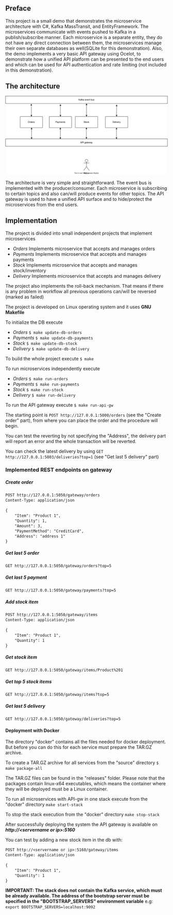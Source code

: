 ## Preface
This project is a small demo that demonstrates the microservice architecture with C#, Kafka MassTransit, and EntityFramework. The microservices communicate with events pushed to Kafka in a publish/subscribe manner. Each microservice is a separate entity, they do not have any direct connection between them, the microservices manage their own separate databases as well(SQLite for this demonstration). Also, the demo implements a very basic API gateway using Ocelot, to demonstrate how a unified API platform can be presented to the end users and which can be used for API authentication and rate limiting (not included in this demonstration).

## The architecture

![Alt text](https://github.com/pbakota/mt-microservice-kafka/blob/main/figures/figure-1.svg)

The architecture is very simple and straightforward. The event bus is implemented with the producer/consumer. Each microservice is subscribing to certain topics and also can/will produce events for other topics. The API gateway is used to have a unified API surface and to hide/protect the microservices from the end users.

## Implementation
The project is divided into small independent projects that implement microservices
* _Orders_
    Implements microservice that accepts and manages orders
* _Payments_
    Implements microservice that accepts and manages payments
* _Stock_
    Implements microservice that accepts and manages stock/inventory
* _Delivery_
    Implements microservice that accepts and manages delivery

The project also implements the roll-back mechanism. That means if there is any problem in workflow all previous operations can/will be reversed (marked as failed)

The project is developed on Linux operating system and it uses **GNU Makefile**

To initialize the DB execute
* _Orders_ `$ make update-db-orders`
* _Payments_ `$ make update-db-payments`
* _Stock_ `$ make update-db-stock`
* _Delivery_ `$ make update-db-delivery`

To build the whole project execute
`$ make`

To run microservices independently execute
* _Orders_ `$ make run-orders`
* _Payments_ `$ make run-payments`
* _Stock_ `$ make run-stock`
* _Delivery_ `$ make run-delivery`

To run the API gateway execute
`$ make run-api-gw`

The starting point is `POST http://127.0.0.1:5000/orders` (see the "Create order" part), from where you can place the order and the procedure will begin.

You can test the reverting by not specifying the "Address", the delivery part will report an error and the whole transaction will be reverted.

You can check the latest delivery by using `GET http://127.0.0.1:5003/deliveries?top=1` (see "Get last 5 delivery" part)

### Implemented REST endpoints on gateway

##### Create order
```
POST http://127.0.0.1:5050/gateway/orders
Content-Type: application/json

{
    "Item": "Product 1",
    "Quantity": 1,
    "Amount": 3,
    "PaymentMethod": "CreditCard",
    "Address": "address 1"
}
```

##### Get last 5 order
```
GET http://127.0.0.1:5050/gateway/orders?top=5
```

##### Get last 5 payment
```
GET http://127.0.0.1:5050/gateway/payments?top=5
```

##### Add stock item
```
POST http://127.0.0.1:5050/gateway/items
Content-Type: application/json

{
    "Item": "Product 1",
    "Quantity": 1
}
```

##### Get stock item
```
GET http://127.0.0.1:5050/gateway/items/Product%201
```

##### Get top 5 stock items
```
GET http://127.0.0.1:5050/gateway/items?top=5
```

##### Get last 5 delivery
```
GET http://127.0.0.1:5050/gateway/deliveries?top=5
```


#### Deployment with Docker

The directory "docker" contains all the files needed for docker deployment. But before you can do this for each service must prepare the TAR.GZ archive.

To create a TAR.GZ archive for all services from the "source" directory
`$ make package-all`

The TAR.GZ files can be found in the "releases" folder. Please note that the packages contain linux-x64 executables, which means the container where they will be deployed must be a Linux container.

To run all microservices with API-gw in one stack execute from the "docker" directory
`make start-stack`

To stop the stack execution from the "docker" directory
`make stop-stack`

After successfully deploying the system the API gateway is available on  **_http://\<servername or ip\>:5160_**

You can test by adding a new stock item in the db with:
```
POST http://<servername or ip>:5160/gateway/items
Content-Type: application/json

{
    "Item": "Product 1",
    "Quantity": 1
}
```

**IMPORTANT: The stack does not contain the Kafka service, which must be already available. The address of the bootstrap server must be specified in the "BOOTSTRAP_SERVERS" environment variable**
e.g: `export BOOTSTRAP_SERVERS=localhost:9092`
